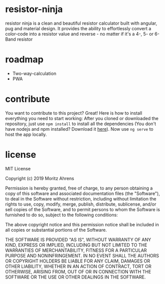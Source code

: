 # resistor-ninja

resistor ninja is a clean and beautiful resistor calculator built with angular, pug and material design. It provides the ability to effortlessly convert a color-code into a resistor value and reverse - no matter if it's a 4-, 5- or 6-Band resistor

# roadmap
- Two-way-calculation
- PWA

# contribute
You want to contribute to this project? Great! Here is how to install everything you need to start working:
After you cloned or downloaded the repository, just use `npm install` to install all the dependencies (You don't have nodejs and npm installed? Download it [here](https://nodejs.org/en/download/)).
Now use `ng serve` to host the app locally.

# license
MIT License

Copyright (c) 2019 Moritz Ahrens

Permission is hereby granted, free of charge, to any person obtaining a copy
of this software and associated documentation files (the "Software"), to deal
in the Software without restriction, including without limitation the rights
to use, copy, modify, merge, publish, distribute, sublicense, and/or sell
copies of the Software, and to permit persons to whom the Software is
furnished to do so, subject to the following conditions:

The above copyright notice and this permission notice shall be included in all
copies or substantial portions of the Software.

THE SOFTWARE IS PROVIDED "AS IS", WITHOUT WARRANTY OF ANY KIND, EXPRESS OR
IMPLIED, INCLUDING BUT NOT LIMITED TO THE WARRANTIES OF MERCHANTABILITY,
FITNESS FOR A PARTICULAR PURPOSE AND NONINFRINGEMENT. IN NO EVENT SHALL THE
AUTHORS OR COPYRIGHT HOLDERS BE LIABLE FOR ANY CLAIM, DAMAGES OR OTHER
LIABILITY, WHETHER IN AN ACTION OF CONTRACT, TORT OR OTHERWISE, ARISING FROM,
OUT OF OR IN CONNECTION WITH THE SOFTWARE OR THE USE OR OTHER DEALINGS IN THE
SOFTWARE.